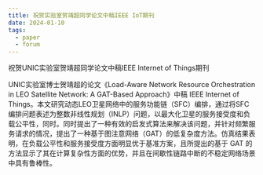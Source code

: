 ```yaml
---
title: 祝贺实验室贺靖超同学论文中稿IEEE IoT期刊
date: 2024-01-10
tags:
  - paper
  - forum
---
```


祝贺UNIC实验室贺靖超同学论文中稿IEEE Internet of Things期刊

<!--more-->

UNIC实验室博士贺靖超的论文《Load-Aware Network Resource Orchestration in LEO Satellite Network: A GAT-Based Approach》中稿 IEEE Internet of Things。本文研究动态LEO卫星网络中的服务功能链（SFC）编排，通过将SFC编排问题表述为整数非线性规划（INLP）问题，以最大化卫星的服务接受度和负载公平性，同时。同时提出了一种有效的启发式算法来解决该问题，并针对频繁服务请求的情况，提出了一种基于图注意网络（GAT）的低复杂度方法。仿真结果表明，在负载公平性和服务接受度方面明显优于基准方案，且所提出的基于 GAT 的方法显示了其在计算复杂性方面的优势，并且在间歇性链路中断的不稳定网络场景中具有鲁棒性。
